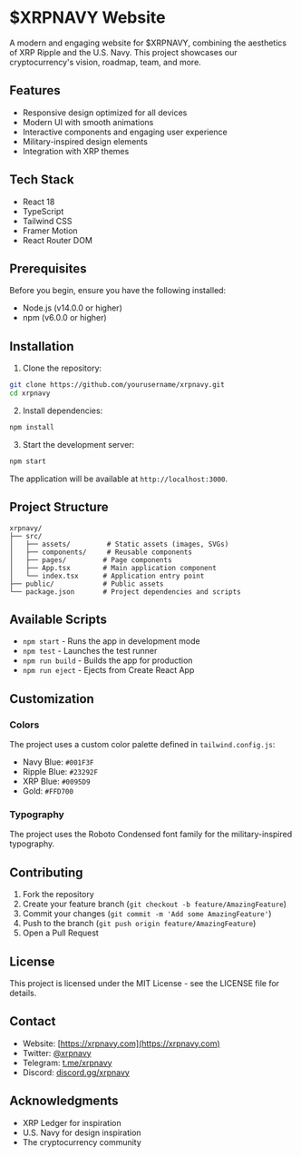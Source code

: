 # $XRPNAVY Website

A modern and engaging website for $XRPNAVY, combining the aesthetics of XRP Ripple and the U.S. Navy. This project showcases our cryptocurrency's vision, roadmap, team, and more.

## Features

- Responsive design optimized for all devices
- Modern UI with smooth animations
- Interactive components and engaging user experience
- Military-inspired design elements
- Integration with XRP themes

## Tech Stack

- React 18
- TypeScript
- Tailwind CSS
- Framer Motion
- React Router DOM

## Prerequisites

Before you begin, ensure you have the following installed:
- Node.js (v14.0.0 or higher)
- npm (v6.0.0 or higher)

## Installation

1. Clone the repository:

```bash
git clone https://github.com/yourusername/xrpnavy.git
cd xrpnavy
```

2. Install dependencies:

```bash
npm install
```

3. Start the development server:

```bash
npm start
```

The application will be available at `http://localhost:3000`.

## Project Structure

```
xrpnavy/
├── src/
│   ├── assets/         # Static assets (images, SVGs)
│   ├── components/     # Reusable components
│   ├── pages/         # Page components
│   ├── App.tsx        # Main application component
│   └── index.tsx      # Application entry point
├── public/            # Public assets
└── package.json       # Project dependencies and scripts
```

## Available Scripts

- `npm start` - Runs the app in development mode
- `npm test` - Launches the test runner
- `npm run build` - Builds the app for production
- `npm run eject` - Ejects from Create React App

## Customization

### Colors
The project uses a custom color palette defined in `tailwind.config.js`:
- Navy Blue: `#001F3F`
- Ripple Blue: `#23292F`
- XRP Blue: `#0095D9`
- Gold: `#FFD700`

### Typography
The project uses the Roboto Condensed font family for the military-inspired typography.

## Contributing

1. Fork the repository
2. Create your feature branch (`git checkout -b feature/AmazingFeature`)
3. Commit your changes (`git commit -m 'Add some AmazingFeature'`)
4. Push to the branch (`git push origin feature/AmazingFeature`)
5. Open a Pull Request

## License

This project is licensed under the MIT License - see the LICENSE file for details.

## Contact

- Website: [https://xrpnavy.com](https://xrpnavy.com)
- Twitter: [@xrpnavy](https://twitter.com/xrpnavy)
- Telegram: [t.me/xrpnavy](https://t.me/xrpnavy)
- Discord: [discord.gg/xrpnavy](https://discord.gg/xrpnavy)

## Acknowledgments

- XRP Ledger for inspiration
- U.S. Navy for design inspiration
- The cryptocurrency community
